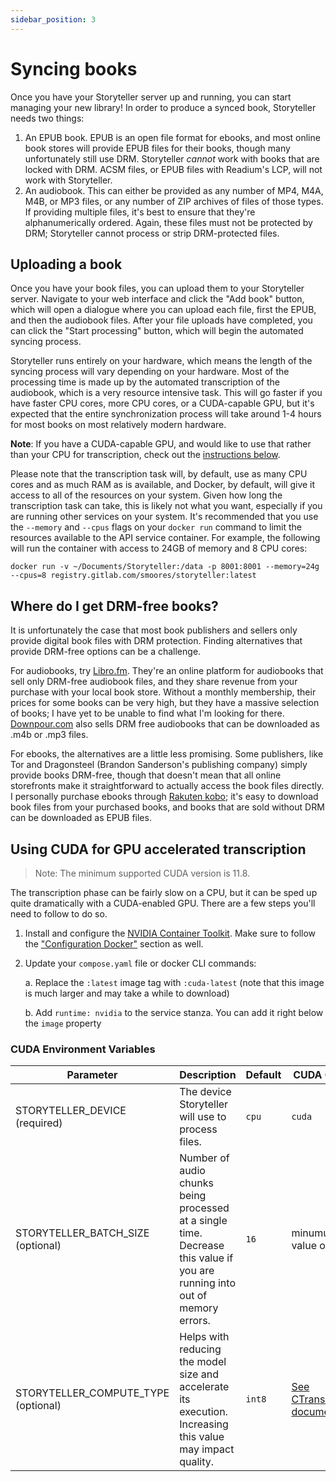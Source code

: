 ```yaml
---
sidebar_position: 3
---
```


# Syncing books

Once you have your Storyteller server up and running, you can start managing
your new library! In order to produce a synced book, Storyteller needs two
things:

1. An EPUB book. EPUB is an open file format for ebooks, and most online book
   stores will provide EPUB files for their books, though many unfortunately
   still use DRM. Storyteller _cannot_ work with books that are locked with DRM.
   ACSM files, or EPUB files with Readium's LCP, will not work with Storyteller.
2. An audiobook. This can either be provided as any number of MP4, M4A, M4B, or
   MP3 files, or any number of ZIP archives of files of those types. If
   providing multiple files, it's best to ensure that they're alphanumerically
   ordered. Again, these files must not be protected by DRM; Storyteller cannot
   process or strip DRM-protected files.

## Uploading a book

Once you have your book files, you can upload them to your Storyteller server.
Navigate to your web interface and click the "Add book" button, which will open
a dialogue where you can upload each file, first the EPUB, and then the
audiobook files. After your file uploads have completed, you can click the
"Start processing" button, which will begin the automated syncing process.

Storyteller runs entirely on your hardware, which means the length of the
syncing process will vary depending on your hardware. Most of the processing
time is made up by the automated transcription of the audiobook, which is a very
resource intensive task. This will go faster if you have faster CPU cores, more
CPU cores, or a CUDA-capable GPU, but it's expected that the entire
synchronization process will take around 1-4 hours for most books on most
relatively modern hardware.

**Note**: If you have a CUDA-capable GPU, and would like to use that rather than
your CPU for transcription, check out the
[instructions below](#using-cuda-for-gpu-accelerated-transcription).

Please note that the transcription task will, by default, use as many CPU cores
and as much RAM as is available, and Docker, by default, will give it access to
all of the resources on your system. Given how long the transcription task can
take, this is likely not what you want, especially if you are running other
services on your system. It's recommended that you use the `--memory` and
`--cpus` flags on your `docker run` command to limit the resources available to
the API service container. For example, the following will run the container
with access to 24GB of memory and 8 CPU cores:

```shell
docker run -v ~/Documents/Storyteller:/data -p 8001:8001 --memory=24g --cpus=8 registry.gitlab.com/smoores/storyteller:latest
```

## Where do I get DRM-free books?

It is unfortunately the case that most book publishers and sellers only provide
digital book files with DRM protection. Finding alternatives that provide
DRM-free options can be a challenge.

For audiobooks, try [Libro.fm](https://libro.fm/). They're an online platform
for audiobooks that sell only DRM-free audiobook files, and they share revenue
from your purchase with your local book store. Without a monthly membership,
their prices for some books can be very high, but they have a massive selection
of books; I have yet to be unable to find what I'm looking for there.
[Downpour.com](https://www.downpour.com/) also sells DRM free audiobooks that
can be downloaded as .m4b or .mp3 files.

For ebooks, the alternatives are a little less promising. Some publishers, like
Tor and Dragonsteel (Brandon Sanderson's publishing company) simply provide
books DRM-free, though that doesn't mean that all online storefronts make it
straightforward to actually access the book files directly. I personally
purchase ebooks through [Rakuten kobo](https://www.kobo.com/); it's easy to
download book files from your purchased books, and books that are sold without
DRM can be downloaded as EPUB files.

## Using CUDA for GPU accelerated transcription

> Note: The minimum supported CUDA version is 11.8.

The transcription phase can be fairly slow on a CPU, but it can be sped up quite
dramatically with a CUDA-enabled GPU. There are a few steps you'll need to
follow to do so.

1. Install and configure the
   [NVIDIA Container Toolkit](https://docs.nvidia.com/datacenter/cloud-native/container-toolkit/latest/install-guide.html).
   Make sure to follow the
   ["Configuration Docker"](https://docs.nvidia.com/datacenter/cloud-native/container-toolkit/latest/install-guide.html#configuring-docker)
   section as well.
2. Update your `compose.yaml` file or docker CLI commands:

   a. Replace the `:latest` image tag with `:cuda-latest` (note that this image
   is much larger and may take a while to download)

   b. Add `runtime: nvidia` to the service stanza. You can add it right below
   the `image` property

### CUDA Environment Variables

| Parameter                           | Description                                                                                                                | Default | CUDA Options                                                                                                         |
| ----------------------------------- | -------------------------------------------------------------------------------------------------------------------------- | ------- | -------------------------------------------------------------------------------------------------------------------- |
| STORYTELLER_DEVICE (required)       | The device Storyteller will use to process files.                                                                          | `cpu`   | `cuda`                                                                                                               |
| STORYTELLER_BATCH_SIZE (optional)   | Number of audio chunks being processed at a single time. Decrease this value if you are running into out of memory errors. | `16`    | minumum value of `1`                                                                                                 |
| STORYTELLER_COMPUTE_TYPE (optional) | Helps with reducing the model size and accelerate its execution. Increasing this value may impact quality.                 | `int8`  | [See CTranslate2 documentation.](https://opennmt.net/CTranslate2/quantization.html#implicit-type-conversion-on-load) |
